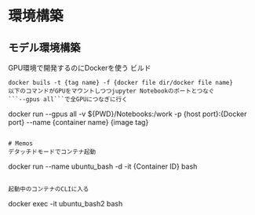 # 環境構築
## モデル環境構築
GPU環境で開発するのにDockerを使う
ビルド
```
docker buils -t {tag name} -f {docker file dir/docker file name}
以下のコマンドがGPUをマウントしつつjupyter Notebookのポートとつなぐ
```--gpus all```で全GPUにつなぎに行く
```
docker run --gpus all -v ${PWD}/Notebooks:/work -p {host port}:{Docker port} --name {container name} {image tag}
```

# Memos
デタッチドモードでコンテナ起動
```
docker run --name ubuntu_bash -d -it {Container ID} bash
```

起動中のコンテナのCLIに入る
```
docker exec -it ubuntu_bash2 bash
```